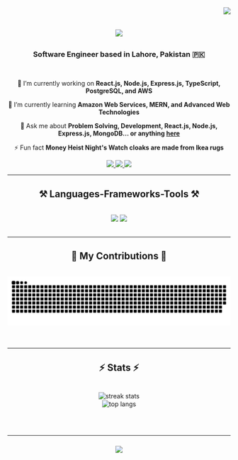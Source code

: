 <img align="right" src="https://visitor-badge.laobi.icu/badge?page_id=IdreesFaiz.IdreesFaiz" />

<h1 align="center">
    <img src="https://readme-typing-svg.herokuapp.com/?font=Righteous&size=35&center=true&vCenter=true&width=500&height=70&duration=4000&lines=Hi+There!+👋;+I'm+Idrees+Faiz!;" />
</h1>

<h3 align="center">Software Engineer based in Lahore, Pakistan 🇵🇰</h3>

<br/>

<div align="center">
 
 🔭 I’m currently working on **React.js, Node.js, Express.js, TypeScript, PostgreSQL, and AWS**
 
 🌱 I’m currently learning **Amazon Web Services, MERN, and Advanced Web Technologies**

 💬 Ask me about **Problem Solving, Development, React.js, Node.js, Express.js, MongoDB... or anything [here](https://github.com/IdreesFaiz/IdreesFaiz/issues)**

 ⚡ Fun fact **Money Heist Night's Watch cloaks are made from Ikea rugs**
 
 </div>
 
<div align="center"> 
  <a href="mailto:connect2idrees@gmail.com">
    <img src="https://img.shields.io/badge/Gmail-333333?style=for-the-badge&logo=gmail&logoColor=red" />
  </a>
  <a href="https://linkedin.com/in/IdreesFaiz" target="_blank">
    <img src="https://img.shields.io/badge/LinkedIn-0077B5?style=for-the-badge&logo=linkedin&logoColor=white" target="_blank" />
  </a>
  <a href="https://IdreesFaiz.github.io/portfolio/" target="_blank">
     <img src="https://img.shields.io/badge/Portfolio-FF5722?style=for-the-badge&logo=todoist&logoColor=white" target="_blank" />
  </a>
</div>

<hr/>

<h2 align="center">⚒️ Languages-Frameworks-Tools ⚒️</h2>
<br/>
<div align="center">
    <img src="https://skillicons.dev/icons?i=react,bootstrap,html,css,vscode,github,tailwind,git,python,nextjs" />
    <img src="https://skillicons.dev/icons?i=nodejs,javascript,typescript,express,firebase,mongodb,cpp,c,mysql,flask" /><br>
</div>

<br/>
<hr/>

<div align="center">
  <h2>🐍 My Contributions 🐍</h2>
  <br>
  <source media="(prefers-color-scheme: dark)" srcset="https://raw.githubusercontent.com/platane/platane/output/github-contribution-grid-snake-dark.svg?username=IdreesFaiz">
  <source media="(prefers-color-scheme: light)" srcset="https://raw.githubusercontent.com/platane/platane/output/github-contribution-grid-snake.svg?username=IdreesFaiz">
  <img alt="snake eating my contributions" src="https://raw.githubusercontent.com/platane/platane/output/github-contribution-grid-snake.svg?username=IdreesFaiz" />
  <br/><br/><br/>
</div>

<hr/>

<h2 align="center">⚡ Stats ⚡</h2>
<br>
<div align=center>
  <img width=390 src="https://streak-stats.demolab.com/?user=IdreesFaiz&count_private=true&theme=react&border_radius=10" alt="streak stats"/>
  <br/>
  <img width=325 align="center"src="https://github-readme-stats-salesp07.vercel.app/api/top-langs/?username=IdreesFaiz&hide=Less&langs_count=8&layout=compact&theme=react&border_radius=10&size_weight=0.5&count_weight=0.5&exclude_repo=github-readme-stats" alt="top langs"/>
</div>

<br/><br/>
<hr/>

<h3 align="center">
    <img src="https://readme-typing-svg.herokuapp.com/?font=Righteous&size=25&center=true&vCenter=true&width=500&height=70&duration=4000&lines=Thanks+for+visiting!+✌️;+Shoot+me+a+message+on+Linkedin!;I'm+always+down+to+collab+:)">
</h3>

<br/>
